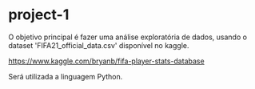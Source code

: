 # project-1

O objetivo principal é fazer uma análise exploratória de dados, usando o dataset 'FIFA21_official_data.csv' disponível no kaggle. 

https://www.kaggle.com/bryanb/fifa-player-stats-database

Será utilizada a linguagem Python.
